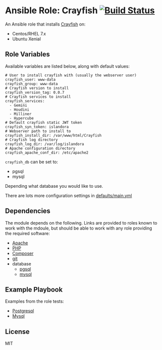 # Ansible Role: Crayfish [![Build Status](https://travis-ci.org/Islandora-Devops/ansible-role-crayfish.svg?branch=master)](https://travis-ci.org/Islandora-Devops/ansible-role-crayfish)

An Ansible role that installs [Crayfish](https://github.com/Islandora-CLAW/Crayfish) on:

* Centos/RHEL 7.x
* Ubuntu Xenial

## Role Variables

Available variables are listed below, along with default values:

```
# User to install crayfish with (usually the webserver user)
crayfish_user: www-data
crayfish_group: www-data
# Crayfish version to install
crayfish_version_tag: 0.0.7
# Crayfish services to install
crayfish_services:
  - Gemini
  - Houdini
  - Milliner
  - Hypercube
# Default crayfish static JWT token
crayfish_syn_token: islandora
# Webserver path to install to
crayfish_install_dir: /var/www/html/Crayfish
# Crayfish log directory
crayfish_log_dir: /var/log/islandora
# Apache configuration directory
crayfish_apache_conf_dir: /etc/apache2
```

`crayfish_db` can be set to: 
 - pgsql 
 - mysql

 Depending what database you would like to use.

There are lots more configuration settings in [defaults/main.yml](defaults/main.yml)

## Dependencies

The module depends on the following. Links are provided to roles known to work with the mdoule, but should be able to work with any role providing the required software:
* [Apache](https://galaxy.ansible.com/geerlingguy/apache/)
* [PHP](https://galaxy.ansible.com/geerlingguy/php/)
* [Composer](https://galaxy.ansible.com/geerlingguy/composer/)
* [git](https://galaxy.ansible.com/geerlingguy/git/)
* database
  - [pgsql](https://galaxy.ansible.com/geerlingguy/postgresql/)
  - [mysql](https://galaxy.ansible.com/geerlingguy/mysql/)
  
## Example Playbook

Examples from the role tests: 
* [Postgresql](tests/pgsql.yml)
* [Mysql](tests/mysql.yml)

## License

MIT
